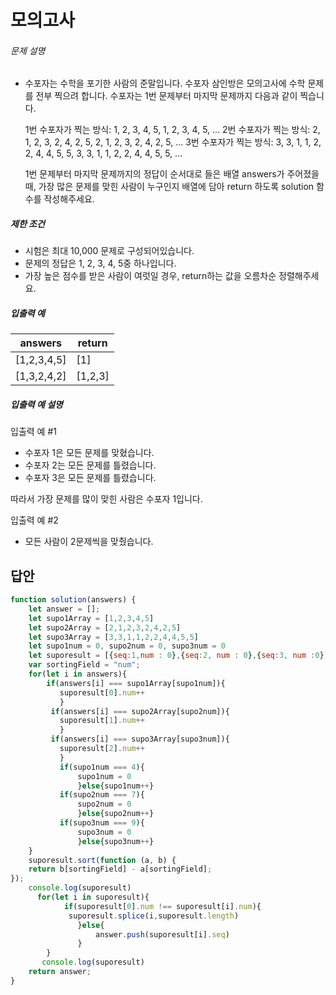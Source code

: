 # 모의고사



###### 문제 설명

- 수포자는 수학을 포기한 사람의 준말입니다. 수포자 삼인방은 모의고사에 수학 문제를 전부 찍으려 합니다. 수포자는 1번 문제부터 마지막 문제까지 다음과 같이 찍습니다.

  1번 수포자가 찍는 방식: 1, 2, 3, 4, 5, 1, 2, 3, 4, 5, ...
  2번 수포자가 찍는 방식: 2, 1, 2, 3, 2, 4, 2, 5, 2, 1, 2, 3, 2, 4, 2, 5, ...
  3번 수포자가 찍는 방식: 3, 3, 1, 1, 2, 2, 4, 4, 5, 5, 3, 3, 1, 1, 2, 2, 4, 4, 5, 5, ...

  1번 문제부터 마지막 문제까지의 정답이 순서대로 들은 배열 answers가 주어졌을 때, 가장 많은 문제를 맞힌 사람이 누구인지 배열에 담아 return 하도록 solution 함수를 작성해주세요.



##### 제한 조건

- 시험은 최대 10,000 문제로 구성되어있습니다.
- 문제의 정답은 1, 2, 3, 4, 5중 하나입니다.
- 가장 높은 점수를 받은 사람이 여럿일 경우, return하는 값을 오름차순 정렬해주세요.



##### 입출력 예

| answers     | return  |
| ----------- | ------- |
| [1,2,3,4,5] | [1]     |
| [1,3,2,4,2] | [1,2,3] |

##### 입출력 예 설명

입출력 예 #1

- 수포자 1은 모든 문제를 맞혔습니다.
- 수포자 2는 모든 문제를 틀렸습니다.
- 수포자 3은 모든 문제를 틀렸습니다.

따라서 가장 문제를 많이 맞힌 사람은 수포자 1입니다.

입출력 예 #2

- 모든 사람이 2문제씩을 맞췄습니다.

## 답안

```javascript
function solution(answers) {
    let answer = [];
    let supo1Array = [1,2,3,4,5]
    let supo2Array = [2,1,2,3,2,4,2,5]
    let supo3Array = [3,3,1,1,2,2,4,4,5,5]
    let supo1num = 0, supo2num = 0, supo3num = 0  
    let suporesult = [{seq:1,num : 0},{seq:2, num : 0},{seq:3, num :0}]
    var sortingField = "num";
    for(let i in answers){
        if(answers[i] === supo1Array[supo1num]){
           suporesult[0].num++
           }
         if(answers[i] === supo2Array[supo2num]){
           suporesult[1].num++
           }
         if(answers[i] === supo3Array[supo3num]){
           suporesult[2].num++
           }
           if(supo1num === 4){
               supo1num = 0
               }else{supo1num++}
           if(supo2num === 7){
               supo2num = 0
               }else{supo2num++}
           if(supo3num === 9){
               supo3num = 0
               }else{supo3num++}
    }
    suporesult.sort(function (a, b) { 
    return b[sortingField] - a[sortingField];
});
    console.log(suporesult)
      for(let i in suporesult){
            if(suporesult[0].num !== suporesult[i].num){
             suporesult.splice(i,suporesult.length)
               }else{
                   answer.push(suporesult[i].seq)
               }
        }
       console.log(suporesult)
    return answer;
}
```

